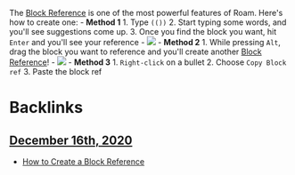 The [Block Reference](<Block Reference.md>) is one of the most powerful features of Roam. Here's how to create one:
    - **Method 1**
        1. Type `(())`
        2. Start typing some words, and you'll see suggestions come up.
        3. Once you find the block you want, hit `Enter` and you'll see your reference
            - ![](https://firebasestorage.googleapis.com/v0/b/firescript-577a2.appspot.com/o/imgs%2Fapp%2FRoamanAuxilium%2FqTMV8nFUD0.gif?alt=media&token=359e95ad-7fa0-459c-a0e3-4030e8e6d673)
    - **Method 2**
        1. While pressing `Alt`, drag the block you want to reference and you'll create another [Block Reference](<Block Reference.md>)!
            - ![](https://firebasestorage.googleapis.com/v0/b/firescript-577a2.appspot.com/o/imgs%2Fapp%2FRoamanAuxilium%2F5J6Ac9HdiV.gif?alt=media&token=e2dfca39-9071-4d42-bca3-25fe4da062a5)
    - **Method 3**
        1. `Right-click` on a bullet
        2. Choose `Copy Block ref`
        3. Paste the block ref

# Backlinks
## [December 16th, 2020](<December 16th, 2020.md>)
- [How to Create a Block Reference](<How to Create a Block Reference.md>)

